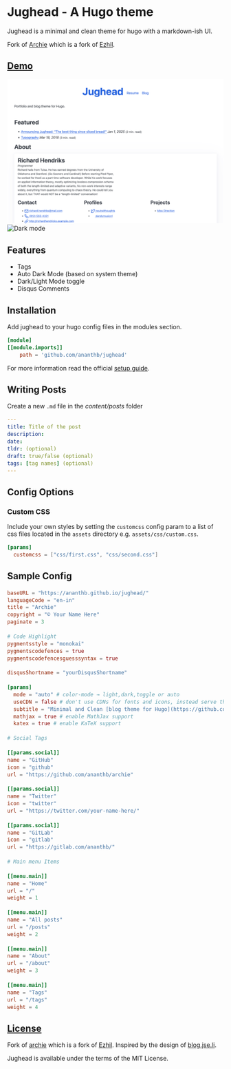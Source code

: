 # Jughead - A Hugo theme

Jughead is a minimal and clean theme for hugo with a markdown-ish UI.

Fork of [Archie](https://github.com/athul/archie) which is a fork of
[Ezhil](https://github.com/vividvilla/ezhil).

## [Demo](https://ananthb.github.io/jughead)

![Theme](/images/theme.png)
![Dark mode](/images/archie-dark.png)

## Features

- Tags
- Auto Dark Mode (based on system theme)
- Dark/Light Mode toggle
- Disqus Comments

## Installation

Add jughead to your hugo config files in the modules section.

```toml
[module]
[[module.imports]]
    path = 'github.com/ananthb/jughead'
```

For more information read the official [setup guide](https://gohugo.io/installation).

## Writing Posts

Create a new `.md` file in the *content/posts* folder

```yml
---
title: Title of the post
description:
date:
tldr: (optional)
draft: true/false (optional)
tags: [tag names] (optional)
---
```

## Config Options

### Custom CSS

Include your own styles by setting the `customcss` config param to
a list of css files located in the `assets` directory e.g. `assets/css/custom.css`.

```toml
[params]
  customcss = ["css/first.css", "css/second.css"]
```

## Sample Config

```toml
baseURL = "https://ananthb.github.io/jughead/"
languageCode = "en-in"
title = "Archie"
copyright = "© Your Name Here"
paginate = 3

# Code Highlight
pygmentsstyle = "monokai"
pygmentscodefences = true
pygmentscodefencesguesssyntax = true

disqusShortname = "yourDisqusShortname"

[params]
  mode = "auto" # color-mode → light,dark,toggle or auto
  useCDN = false # don't use CDNs for fonts and icons, instead serve them locally.
  subtitle = "Minimal and Clean [blog theme for Hugo](https://github.com/ananthb/jughead)"
  mathjax = true # enable MathJax support
  katex = true # enable KaTeX support

# Social Tags

[[params.social]]
name = "GitHub"
icon = "github"
url = "https://github.com/ananthb/archie"

[[params.social]]
name = "Twitter"
icon = "twitter"
url = "https://twitter.com/your-name-here/"

[[params.social]]
name = "GitLab"
icon = "gitlab"
url = "https://gitlab.com/ananthb/"

# Main menu Items

[[menu.main]]
name = "Home"
url = "/"
weight = 1

[[menu.main]]
name = "All posts"
url = "/posts"
weight = 2

[[menu.main]]
name = "About"
url = "/about"
weight = 3

[[menu.main]]
name = "Tags"
url = "/tags"
weight = 4
```

## [License](LICENSE)

Fork of [archie](https://github.com/athul/archie) which is a fork of
[Ezhil](https://github.com/vividvilla/ezhil). Inspired by the design of [blog.jse.li](blog.jse.li).

Jughead is available under the terms of the MIT License.
